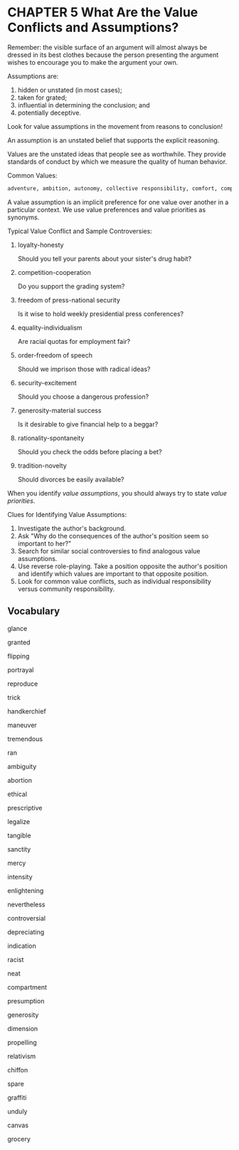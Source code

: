 # CHAPTER 5 What Are the Value Conflicts and Assumptions?

Remember: the visible surface of an argument will almost always be dressed in its best clothes because the person presenting the argument wishes to encourage you to make the argument your own.

Assumptions are:

1. hidden or unstated (in most cases);
2. taken for grated;
3. influential in determining the conclusion; and
4. potentially deceptive.

Look for value assumptions in the movement from reasons to conclusion!

An assumption is an unstated belief that supports the explicit reasoning.

Values are the unstated ideas that people see as worthwhile. They provide standards of conduct by which we measure the quality of human behavior.

Common Values:

```txt
adventure, ambition, autonomy, collective responsibility, comfort, competition, cooperation, courage, creativity, equality of opportunity, excellence, flexibility, freedom of speech, generosity, harmony, honesty, justice, novelty, order, peace, rationality, security, spontaneity, tolerance, tradition, wisdom
```

A value assumption is an implicit preference for one value over another in a particular context. We use value preferences and value priorities as synonyms.

Typical Value Conflict and Sample Controversies:

1. loyalty-honesty

   Should you tell your parents about your sister's drug habit?

2. competition-cooperation

   Do you support the grading system?

3. freedom of press-national security

   Is it wise to hold weekly presidential press conferences?

4. equality-individualism

   Are racial quotas for employment fair?

5. order-freedom of speech

   Should we imprison those with radical ideas?

6. security-excitement

   Should you choose a dangerous profession?

7. generosity-material success

   Is it desirable to give financial help to a beggar?

8. rationality-spontaneity

   Should you check the odds before placing a bet?

9. tradition-novelty

   Should divorces be easily available?

When you identify *value assumptions*, you should always try to state *value priorities*. 

Clues for Identifying Value Assumptions:

1. Investigate the author's background.
2. Ask "Why do the consequences of the author's position seem so important to her?"
3. Search for similar social controversies to find analogous value assumptions.
4. Use reverse role-playing. Take a position opposite the author's position and identify which values are important to that opposite position.
5. Look for common value conflicts, such as individual responsibility versus community responsibility.



## Vocabulary

glance

granted

flipping

portrayal

reproduce

trick

handkerchief

maneuver

tremendous

ran

ambiguity

abortion

ethical

prescriptive

legalize

tangible

sanctity

mercy

intensity

enlightening

nevertheless

controversial

depreciating

indication

racist

neat

compartment

presumption

generosity

dimension

propelling

relativism

chiffon

spare

graffiti

unduly

canvas

grocery



